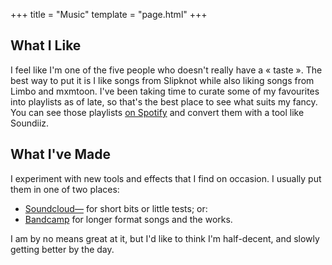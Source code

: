+++
title = "Music"
template = "page.html"
+++

## What I Like
I feel like I'm one of the five people who doesn't really have a « taste ». The best way to put it is I like songs from Slipknot while also liking songs from Limbo and mxmtoon. I've been taking time to curate some of my favourites into playlists as of late, so that's the best place to see what suits my fancy. You can see those playlists [on Spotify](https://open.spotify.com/user/rr0fpmxz77lzn7vktz1fzg4ai) and convert them with a tool like Soundiiz.

## What I've Made
I experiment with new tools and effects that I find on occasion. I usually put them in one of two places:
- [Soundcloud—](https://soundcloud.com/doamatto) for short bits or little tests; or:
- [Bandcamp](https://doamatto.bandcamp.com) for longer format songs and the works.

I am by no means great at it, but I'd like to think I'm half-decent, and slowly getting better by the day.
